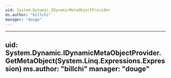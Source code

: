 ```yaml
---
uid: System.Dynamic.IDynamicMetaObjectProvider
ms.author: "billchi"
manager: "douge"
---
```


---
uid: System.Dynamic.IDynamicMetaObjectProvider.GetMetaObject(System.Linq.Expressions.Expression)
ms.author: "billchi"
manager: "douge"
---
